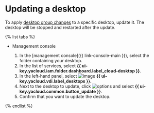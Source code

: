 # Updating a desktop

To apply [desktop group changes](../desktop-groups/update.md) to a specific desktop, update it. The desktop will be stopped and restarted after the update.

{% list tabs %}

- Management console

   1. In the [management console]({{ link-console-main }}), select the folder containing your desktop.
   1. In the list of services, select **{{ ui-key.yacloud.iam.folder.dashboard.label_cloud-desktop }}**.
   1. In the left-hand panel, select ![image](../../../_assets/cloud-desktop/desktops.svg) **{{ ui-key.yacloud.vdi.label_desktops }}**.
   1. Next to the desktop to update, click ![options](../../../_assets/options.svg) and select **{{ ui-key.yacloud.common.button_update }}**.
   1. Confirm that you want to update the desktop.

{% endlist %}
